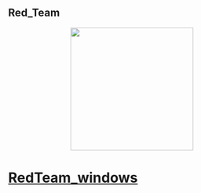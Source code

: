 ## Red_Team


<center><p><img src="https://redcanary.com/wp-content/uploads/Atomic-Red-Team-Logo.png" width="250px" /></p></center>

# [RedTeam_windows](https://mitre-attack.github.io/attack-navigator/enterprise/) 
